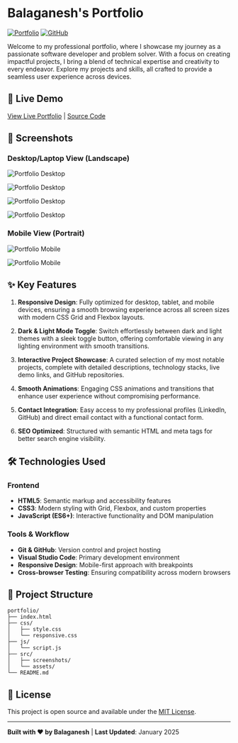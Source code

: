 # Balaganesh's Portfolio

[![Portfolio](https://img.shields.io/badge/Portfolio-Live-brightgreen)](https://bala1403.github.io/portfolio/)
[![GitHub](https://img.shields.io/badge/GitHub-Repository-blue)](https://github.com/BALA1403/portfolio)

Welcome to my professional portfolio, where I showcase my journey as a passionate software developer and problem solver. With a focus on creating impactful projects, I bring a blend of technical expertise and creativity to every endeavor. Explore my projects and skills, all crafted to provide a seamless user experience across devices.

## 🚀 Live Demo

[View Live Portfolio](https://bala1403.github.io/portfolio/) | [Source Code](https://github.com/BALA1403/portfolio)

## 📱 Screenshots

### Desktop/Laptop View (Landscape)

![Portfolio Desktop ](src/screenshots/screenshot01.png)


![Portfolio Desktop ](src/screenshots/screenshot02.png)


![Portfolio Desktop ](src/screenshots/screenshot03.png)


![Portfolio Desktop ](src/screenshots/screenshot04.png)

### Mobile View (Portrait)


![Portfolio Mobile ](src/screenshots/screenshot_mobile01.jpg)


![Portfolio Mobile ](src/screenshots/screenshot_mobile02.jpg)

## ✨ Key Features

1. **Responsive Design**: Fully optimized for desktop, tablet, and mobile devices, ensuring a smooth browsing experience across all screen sizes with modern CSS Grid and Flexbox layouts.

2. **Dark & Light Mode Toggle**: Switch effortlessly between dark and light themes with a sleek toggle button, offering comfortable viewing in any lighting environment with smooth transitions.

3. **Interactive Project Showcase**: A curated selection of my most notable projects, complete with detailed descriptions, technology stacks, live demo links, and GitHub repositories.

4. **Smooth Animations**: Engaging CSS animations and transitions that enhance user experience without compromising performance.

5. **Contact Integration**: Easy access to my professional profiles (LinkedIn, GitHub) and direct email contact with a functional contact form.

6. **SEO Optimized**: Structured with semantic HTML and meta tags for better search engine visibility.

## 🛠️ Technologies Used

### Frontend
- **HTML5**: Semantic markup and accessibility features
- **CSS3**: Modern styling with Grid, Flexbox, and custom properties
- **JavaScript (ES6+)**: Interactive functionality and DOM manipulation

### Tools & Workflow
- **Git & GitHub**: Version control and project hosting
- **Visual Studio Code**: Primary development environment
- **Responsive Design**: Mobile-first approach with breakpoints
- **Cross-browser Testing**: Ensuring compatibility across modern browsers

## 📂 Project Structure

```
portfolio/
├── index.html
├── css/
│   ├── style.css
│   └── responsive.css
├── js/
│   └── script.js
├── src/
│   ├── screenshots/
│   └── assets/
└── README.md
```

## 📄 License

This project is open source and available under the [MIT License](LICENSE).

---

**Built with ❤️ by Balaganesh** | **Last Updated**: January 2025